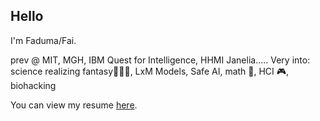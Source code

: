 ## Hello 

I'm Faduma/Fai.

prev @ MIT, MGH, IBM Quest for Intelligence, HHMI Janelia..... Very into: 
science realizing fantasy🧝🏿‍♀️, LxM Models, Safe AI, math 🎲, HCI 🎮, biohacking

You can view my resume [here](https://tinyurl.com/FaiBK-Resume).
